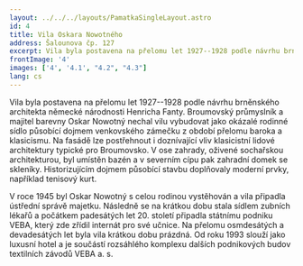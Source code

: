 ```yaml
---
layout: ../../../layouts/PamatkaSingleLayout.astro
id: 4
title: Vila Oskara Nowotného
address: Šalounova čp. 127
excerpt: Vila byla postavena na přelomu let 1927--1928 podle návrhu brněnského architekta německé národnosti Henricha Fanty. Broumovský průmyslník a majitel barevny Oskar Nowotný nechal vilu vybudovat jako okázalé rodinné sídlo působící dojmem venkovského zámečku z období přelomu baroka a klasicismu.
frontImage: '4'
images: ['4', '4.1', "4.2", "4.3"]
lang: cs
---
```

Vila byla postavena na přelomu let 1927--1928 podle návrhu brněnského architekta německé národnosti Henricha Fanty. Broumovský průmyslník a majitel barevny Oskar Nowotný nechal vilu vybudovat jako okázalé rodinné sídlo působící dojmem venkovského zámečku z období přelomu baroka a klasicismu. Na fasádě lze postřehnout i doznívající vliv klasicistní lidové architektury typické pro Broumovsko. V ose zahrady, oživené sochařskou architekturou, byl umístěn bazén a v severním cípu pak zahradní domek se skleníky. Historizujícím dojmem působící stavbu doplňovaly moderní prvky, například tenisový kurt.

V roce 1945 byl Oskar Nowotný s celou rodinou vystěhován a vila připadla ústřední správě majetku. Následně se na krátkou dobu stala sídlem zubních lékařů a počátkem padesátých let 20. století připadla státnímu podniku VEBA, který zde zřídil internát pro své učnice. Na přelomu osmdesátých a devadesátých let byla vila krátkou dobu prázdná. Od roku 1993 slouží jako luxusní hotel a je součástí rozsáhlého komplexu dalších podnikových budov textilních závodů VEBA a. s.


